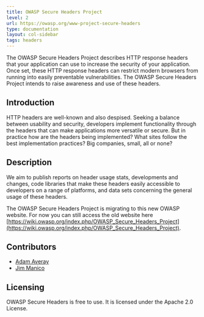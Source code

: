 ```yaml
---
title: OWASP Secure Headers Project
level: 2
url: https://owasp.org/www-project-secure-headers
type: documentation
layout: col-sidebar
tags: headers
---
```


The OWASP Secure Headers Project describes HTTP response headers that your application can use to increase the security of your application. Once set, these HTTP response headers can restrict modern browsers from running into easily preventable vulnerabilities. The OWASP Secure Headers Project intends to raise awareness and use of these headers.

## Introduction

HTTP headers are well-known and also despised. Seeking a balance between usability and security, developers implement functionality through the headers that can make applications more versatile or secure. But in practice how are the headers being implemented? What sites follow the best implementation practices? Big companies, small, all or none?

## Description

We aim to publish reports on header usage stats, developments and changes, code libraries that make these headers easily accessible to developers on a range of platforms, and data sets concerning the general usage of these headers.

The OWASP Secure Headers Project is migrating to this new OWASP website. For now you can still access the old website here [https://wiki.owasp.org/index.php/OWASP_Secure_Headers_Project](https://wiki.owasp.org/index.php/OWASP_Secure_Headers_Project).

## Contributors

* [Adam Averay](https://github.com/adamaveray)
* [Jim Manico](https://twitter.com/manicode)

## Licensing

OWASP Secure Headers is free to use. It is licensed under the Apache 2.0 License.
